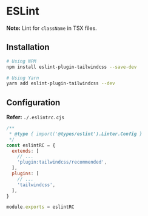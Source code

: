 # ESLint

**Note:** Lint for `className` in TSX files.

## Installation

```sh
# Using NPM
npm install eslint-plugin-tailwindcss --save-dev

# Using Yarn
yarn add eslint-plugin-tailwindcss --dev
```

## Configuration

**Refer:** `./.eslintrc.cjs`

```cjs
/**
 * @type { import('@types/eslint').Linter.Config }
 */
const eslintRC = {
  extends: [
    // ...
    'plugin:tailwindcss/recommended',
  ],
  plugins: [
    // ...
    'tailwindcss',
  ],
}

module.exports = eslintRC
```
